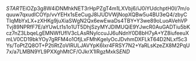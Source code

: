 $START$EiOZp3g8W4iDNMhkNET3rHpPZgT4m1LXVbj6/iJ0iYUdchptH0l/7m/oquuw7qxudICOYp/vvYEHx1sEeCugJ8lJUDVWjNopXQBw5u4BU3eQ4/zbyCTIqMbYxLX+zXHKg9juXiaSWgN2Qx6ewEwaDs4TBY+Y3we89oLuoAVehVPTvj89NPRfF7E/aYUwLt1s1o1UT5DhjSzyMYJDIMUQiE9YJwcR0AuGADTiu5bKcz7nZ3LbqeLgEMNWfUflV3cLAsRNyIccuJJ6uNdnY0D8bH7yA+YZ8iufeeuXmLV0CD19bkYOy7gRFM4o1OfjLxFMhKgeIyOcJDvhmDXFLkT64D2NLxf5c3Ys/ToPtZQ8OT+P2tiRtZoVIRULJAVYpK6Ixr4FRSY7N2+YaRLsKzeZX8M2PqU7x/a7LMBN9YL9PXXghMtCF/OJkrX1IRgzMxkS$END$